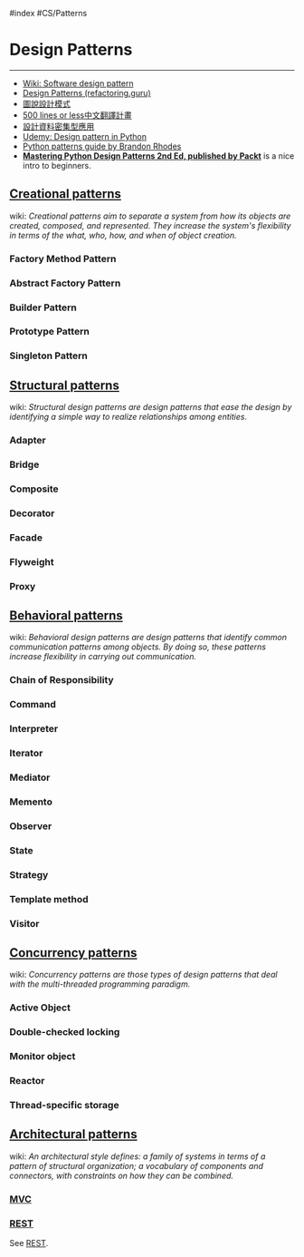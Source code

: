 #index #CS/Patterns

# Design Patterns
----

* [Wiki: Software design pattern](https://en.wikipedia.org/wiki/Software_design_pattern)
* [Design Patterns (refactoring.guru)](https://refactoring.guru/design-patterns)
* [圖說設計模式](https://design-patterns.readthedocs.io/zh_CN/latest/)
* [500 lines or less中文翻譯計畫](https://github.com/HT524/500LineorLess_CN)
* [設計資料密集型應用](https://github.com/Vonng/ddia/blob/master/zh-tw/README.md)
* [Udemy: Design pattern in Python](https://www.udemy.com/share/101XbcBEcbc1tbQno=/)
* [Python patterns guide by Brandon Rhodes](https://python-patterns.guide/)
* [**Mastering Python Design Patterns 2nd Ed, published by Packt**](https://github.com/PacktPublishing/Mastering-Python-Design-Patterns-Second-Edition) is a nice intro to beginners.

## [Creational patterns](https://en.wikipedia.org/wiki/Creational_pattern)

wiki: *Creational patterns aim to separate a system from how its objects are created, composed, and represented. They increase the system's flexibility in terms of the what, who, how, and when of object creation.*

### Factory Method Pattern
### Abstract Factory Pattern
### Builder Pattern
### Prototype Pattern
### Singleton Pattern

## [Structural patterns](https://en.wikipedia.org/wiki/Structural_pattern)

wiki: *Structural design patterns are design patterns that ease the design by identifying a simple way to realize relationships among entities.*

### Adapter
### Bridge
### Composite
### Decorator
### Facade
### Flyweight
### Proxy

## [Behavioral patterns](https://en.wikipedia.org/wiki/Behavioral_pattern)

wiki: *Behavioral design patterns are design patterns that identify common communication patterns among objects. By doing so, these patterns increase flexibility in carrying out communication.*

### Chain of Responsibility
### Command
### Interpreter
### Iterator
### Mediator
### Memento
### Observer
### State
### Strategy
### Template method
### Visitor

## [Concurrency patterns](https://en.wikipedia.org/wiki/Concurrency_pattern)

wiki: *Concurrency patterns are those types of design patterns that deal with the multi-threaded programming paradigm.*

### Active Object
### Double-checked locking
### Monitor object
### Reactor
### Thread-specific storage

## [Architectural patterns](https://en.wikipedia.org/wiki/Architectural_pattern)

wiki: *An architectural style defines: a family of systems in terms of a pattern of structural organization; a vocabulary of components and connectors, with constraints on how they can be combined.*

### [MVC](https://en.wikipedia.org/wiki/Model%E2%80%93view%E2%80%93controller)
### [REST](https://en.wikipedia.org/wiki/Representational_state_transfer)
See [REST](REST.md).